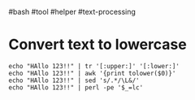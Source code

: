 #bash #tool #helper #text-processing 

# Convert text to lowercase
```
echo "HAllo 123!!" | tr '[:upper:]' '[:lower:]'
echo "HAllo 123!!" | awk '{print tolower($0)}'
echo "HAllo 123!!" | sed 's/.*/\L&/'
echo "HAllo 123!!" | perl -pe '$_=lc'
```